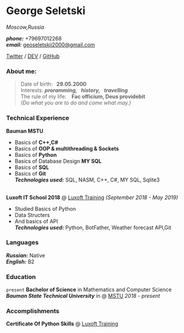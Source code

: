 # George Seletski
_Moscow,Russia_ 

***phone:***  +79697012268 <br>
***email:***   geoseletskii2000@gmail.com 


[Twitter](https://twitter.com/seletskygeo) / [DEV](https://dev.to/georgeseletski) / [GitHub](https://github.com/George-Seletski)
### About me:
> Date of birth:&ensp;  **29.05.2000** <br/>
> Interests: ***proramming,&ensp; history,&ensp; travelling***<br/>
> The rule of my life: &ensp; **Fac officium, Deus providebit**<br/>
>  _(Do what you are to do and come what may.)_ <br/>

### Technical Experience
**Bauman MSTU**
- Basics of **C++,C#**
- Basics of **OOP & multithreading & Sockets**
- Basics of **Python**
- Basics of Database Design **MY SQL**
- Basics of **SQL** 
- Basics of **Git**<br/>
  _**Technologies used:**_ SQL, NASM, C++, C#, MY SQL, Sqlite3<br/>
  <br/>

**Luxoft IT School 2018**  @ [Luxoft Training](https://www.luxoft-training.ru/) 
_(September 2018 - May 2019)_
- Studied Basics of Python
- Data Structers
- And basics of API <br/>
 _**Technologies used:**_ Python, BotFather, Weather forecast API,Git

### Languages 
***Russian:*** Native<br/>
***English:*** B2

### Education
`present`
**Bachelor of Science** in Mathematics and Computer Science <br>
***Bauman State Technical University*** in @ [MSTU](https://bmstu.ru/) 
_2018 - present_

### Accomplishments
**Certificate Of Python Skills** @ [Luxoft Training](https://www.luxoft-training.ru/) 

